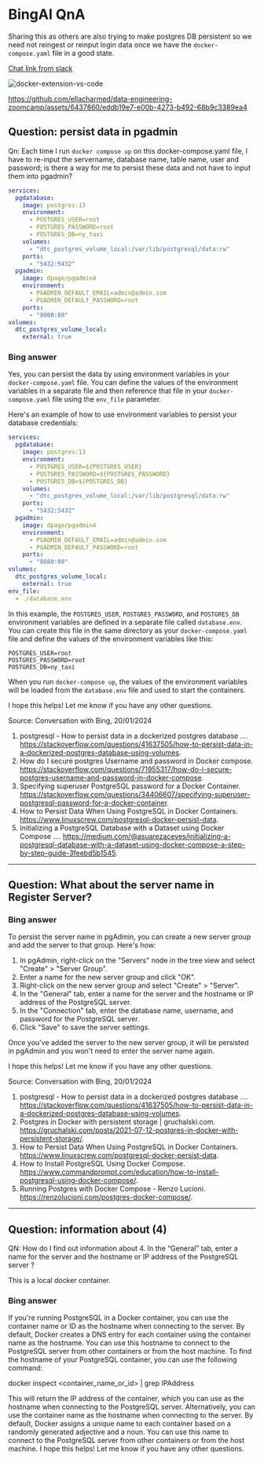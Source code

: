 # BingAI QnA

Sharing this as others are also trying to make postgres DB persistent so we need not reingest or reinput login data once we have the `docker-compose.yaml` file in a good state.

[Chat link from slack](https://datatalks-club.slack.com/archives/C01FABYF2RG/p1705755581859469)

![docker-extension-vs-code](https://github.com/ellacharmed/data-engineering-zoomcamp/assets/6437860/325db6e0-74ea-4090-8647-c9aa491e4238)



https://github.com/ellacharmed/data-engineering-zoomcamp/assets/6437860/eddb19e7-e00b-4273-b492-68b9c3389ea4



## Question: persist data in pgadmin

Qn: Each time I run `docker compose up` on this docker-compose.yaml file, I have to re-input the servername, database name, table name, user and password; is there a way for me to persist these data and not have to input them into pgadmin?

```yaml
services:
  pgdatabase:
    image: postgres:13
    environment:
      - POSTGRES_USER=root
      - POSTGRES_PASSWORD=root
      - POSTGRES_DB=ny_taxi
    volumes:
      - "dtc_postgres_volume_local:/var/lib/postgresql/data:rw"
    ports:
      - "5432:5432"
  pgadmin:
    image: dpage/pgadmin4
    environment:
      - PGADMIN_DEFAULT_EMAIL=admin@admin.com
      - PGADMIN_DEFAULT_PASSWORD=root
    ports:
      - "8080:80"
volumes:
  dtc_postgres_volume_local:
    external: true
```

### Bing answer
Yes, you can persist the data by using environment variables in your `docker-compose.yaml` file. You can define the values of the environment variables in a separate file and then reference that file in your `docker-compose.yaml` file using the `env_file` parameter.

Here's an example of how to use environment variables to persist your database credentials:

```yaml
services:
  pgdatabase:
    image: postgres:13
    environment:
      - POSTGRES_USER=${POSTGRES_USER}
      - POSTGRES_PASSWORD=${POSTGRES_PASSWORD}
      - POSTGRES_DB=${POSTGRES_DB}
    volumes:
      - "dtc_postgres_volume_local:/var/lib/postgresql/data:rw"
    ports:
      - "5432:5432"
  pgadmin:
    image: dpage/pgadmin4
    environment:
      - PGADMIN_DEFAULT_EMAIL=admin@admin.com
      - PGADMIN_DEFAULT_PASSWORD=root
    ports:
      - "8080:80"
volumes:
  dtc_postgres_volume_local:
    external: true
env_file:
  - ./database.env
```

In this example, the `POSTGRES_USER`, `POSTGRES_PASSWORD`, and `POSTGRES_DB` environment variables are defined in a separate file called `database.env`. You can create this file in the same directory as your `docker-compose.yaml` file and define the values of the environment variables like this:

```
POSTGRES_USER=root
POSTGRES_PASSWORD=root
POSTGRES_DB=ny_taxi
```

When you run `docker-compose up`, the values of the environment variables will be loaded from the `database.env` file and used to start the containers.

I hope this helps! Let me know if you have any other questions.

Source: Conversation with Bing, 20/01/2024
1. postgresql - How to persist data in a dockerized postgres database .... https://stackoverflow.com/questions/41637505/how-to-persist-data-in-a-dockerized-postgres-database-using-volumes.
1. How do I secure postgres Username and password in Docker compose. https://stackoverflow.com/questions/71955317/how-do-i-secure-postgres-username-and-password-in-docker-compose.
1. Specifying superuser PostgreSQL password for a Docker Container. https://stackoverflow.com/questions/34406607/specifying-superuser-postgresql-password-for-a-docker-container.
1. How to Persist Data When Using PostgreSQL in Docker Containers. https://www.linuxscrew.com/postgresql-docker-persist-data.
1. Initializing a PostgreSQL Database with a Dataset using Docker Compose .... https://medium.com/@asuarezaceves/initializing-a-postgresql-database-with-a-dataset-using-docker-compose-a-step-by-step-guide-3feebd5b1545.


------------------------------------------


## Question:  What about the server name in Register Server?

### Bing answer
To persist the server name in pgAdmin, you can create a new server group and add the server to that group. Here's how:

1. In pgAdmin, right-click on the "Servers" node in the tree view and select "Create" > "Server Group".
2. Enter a name for the new server group and click "OK".
3. Right-click on the new server group and select "Create" > "Server".
4. In the "General" tab, enter a name for the server and the hostname or IP address of the PostgreSQL server.
5. In the "Connection" tab, enter the database name, username, and password for the PostgreSQL server.
6. Click "Save" to save the server settings.

Once you've added the server to the new server group, it will be persisted in pgAdmin and you won't need to enter the server name again.

I hope this helps! Let me know if you have any other questions.

Source: Conversation with Bing, 20/01/2024
1. postgresql - How to persist data in a dockerized postgres database .... https://stackoverflow.com/questions/41637505/how-to-persist-data-in-a-dockerized-postgres-database-using-volumes.
1. Postgres in Docker with persistent storage | gruchalski.com. https://gruchalski.com/posts/2021-07-12-postgres-in-docker-with-persistent-storage/.
1. How to Persist Data When Using PostgreSQL in Docker Containers. https://www.linuxscrew.com/postgresql-docker-persist-data.
1. How to Install PostgreSQL Using Docker Compose. https://www.commandprompt.com/education/how-to-install-postgresql-using-docker-compose/.
1. Running Postgres with Docker Compose - Renzo Lucioni. https://renzolucioni.com/postgres-docker-compose/.


------------------------------------------

## Question: information about (4)


QN: How do I find out information about 4. In the “General” tab, enter a name for the server and the hostname or IP address of the PostgreSQL server ?

This is a local docker container.

### Bing answer
If you're running PostgreSQL in a Docker container, you can use the container name or ID as the hostname when connecting to the server. By default, Docker creates a DNS entry for each container using the container name as the hostname. You can use this hostname to connect to the PostgreSQL server from other containers or from the host machine.
To find the hostname of your PostgreSQL container, you can use the following command:

docker inspect <container_name_or_id> | grep IPAddress

This will return the IP address of the container, which you can use as the hostname when connecting to the PostgreSQL server.
Alternatively, you can use the container name as the hostname when connecting to the server. By default, Docker assigns a unique name to each container based on a randomly generated adjective and a noun. You can use this name to connect to the PostgreSQL server from other containers or from the host machine.
I hope this helps! Let me know if you have any other questions.
